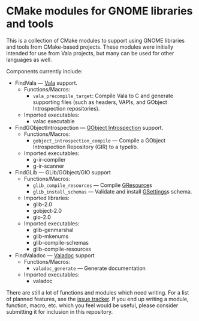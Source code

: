 # CMake modules for GNOME libraries and tools

This is a collection of CMake modules to support using GNOME libraries
and tools from CMake-based projects.  These modules were initially
intended for use from Vala projects, but many can be used for other
languages as well.

Components currently include:

 * FindVala — [Vala](https://wiki.gnome.org/Projects/Vala) support.
   * Functions/Macros:
     * `vala_precompile_target`: Compile Vala to C and generate
       supporting files (such as headers, VAPIs, and GObject
       Introspection repositories).
   * Imported executables:
     * valac executable
 * FindGObjectIntrospection —
   [GObject Introspection](https://wiki.gnome.org/Projects/GObjectIntrospection)
   support.
   * Functions/Macros:
     * `gobject_introspection_compile` — Compile a GObject
       Introspection Repository (GIR) to a typelib.
   * Imported executables:
     * g-ir-compiler
     * g-ir-scanner
 * FindGLib — GLib/GObject/GIO support
   * Functions/Macros:
     * `glib_compile_resources` — Compile
       [GResource](https://developer.gnome.org/gio/stable/GResource.html#GResource.description)s
     * `glib_install_schemas` — Validate and install
       [GSettings](https://developer.gnome.org/gio/stable/GSettings.html)s
       schema.
   * Imported libraries:
     * glib-2.0
     * gobject-2.0
     * gio-2.0
   * Imported executables:
     * glib-genmarshal
     * glib-mkenums
     * glib-compile-schemas
     * glib-compile-resources
 * FindValadoc — [Valadoc](https://wiki.gnome.org/Projects/Valadoc) support
   * Functions/Macros:
     * `valadoc_generate` — Generate documentation
   * Imported executables:
     * valadoc

There are still a lot of functions and modules which need writing.
For a list of planned features, see the
[issue tracker](https://github.com/nemequ/gnome-cmake/issues).  If you
end up writing a module, function, macro, etc. which you feel would be
useful, please consider submitting it for inclusion in this
repository.
